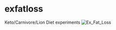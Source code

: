 # exfatloss
Keto/Carnivore/Lion Diet experiments
![Ex_Fat_Loss](https://github.com/artyomshutoff/exfatloss/assets/37169190/67bff463-188f-42ad-82f4-94f92611cbc8)
